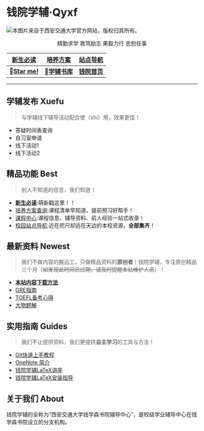 # 钱院学辅·Qyxf
![本图片来自于西安交通大学官方网站，版权归其所有。](http://www.xjtu.edu.cn/images/jdgk.jpg)

<p style="text-align:center;">精勤求学 敦笃励志 果毅力行 忠恕任事</p>

[**新生必读**](/intro/life-in-xjtu)|[**培养方案**](/program/)|[**站点导航**](/others/navigator)
:-:|:-:|:-:
[**Star me!**](https://github.com/qyxf/)|<i class="fab fa-github"></i>[**学辅书库**](https://github.com/qyxf/BookHub)|[**钱院首页**](http://bjb.xjtu.edu.cn/)

---



## 学辅发布 Xuefu

> 与学辅线下辅导活动配合使（shí）用，效果更佳！

- 答疑时间表查询
- 自习室申请
- 线下活动1
- 线下活动2

## 精品功能 Best
> 别人不知道的信息，我们知道！

- [**新生必读**](/intro/life-in-xjtu):萌新戳这里！！
- [培养方案查询](/program/):课程清单早知道，提前预习好帮手！
- [课程中心](/course/):课程信息、辅导资料、前人经验一站式收录！
- [校园站点导航](/others/navigator):近在咫尺却远在天边的本校资源，**全部集齐**！


## 最新资料 Newest
> 我们不做内容的搬运工，只做精品资料的**原创者**！钱院学辅，专注原创精品三个月（~~如发现此时间已过期，请及时提醒本站维护人员~~）！

- [**本站内容下载方法**](/others/Guidance)
- [GRE指南](/bookhub/002) 
- [TOEFL备考心得](/bookhub/001)
- [大物题解](/bookhub/003) 

## 实用指南 Guides
> 我们不止提供资料，我们更提供**自主学习**的工具与方法！

- [Git快速上手教程](/tutorials/Git-Tutorial) 
- [OneNote 简介](/tutorials/OneNote-Tutorial)
- [钱院学辅LaTeX讲座](https://github.com/qyxf/lec-on-LaTeX) 
- [钱院学辅LaTeX安装指导](/tutorials/Latex-Download)

## 关于我们 About
钱院学辅的全称为“西安交通大学钱学森书院辅导中心”，是校级学业辅导中心在钱学森书院设立的分支机构。

